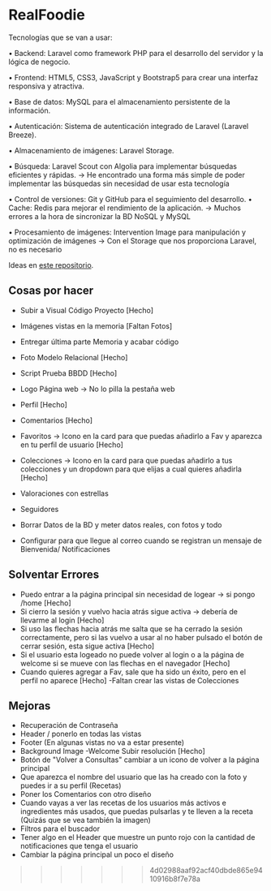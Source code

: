 # RealFoodie
Tecnologías que se van a usar:

• Backend: Laravel como framework PHP para el desarrollo del servidor y la lógica de negocio.

• Frontend: HTML5, CSS3, JavaScript y Bootstrap5 para crear una interfaz responsiva y atractiva. 

• Base de datos: MySQL para el almacenamiento persistente de la información. 

• Autenticación: Sistema de autenticación integrado de Laravel (Laravel Breeze). 

• Almacenamiento de imágenes: Laravel Storage. 

• Búsqueda: Laravel Scout con Algolia para implementar búsquedas eficientes y rápidas.  -> He encontrado una forma más simple de poder implementar las búsquedas sin necesidad de usar esta tecnología

• Control de versiones: Git y GitHub para el seguimiento del desarrollo. 
• Cache: Redis para mejorar el rendimiento de la aplicación.  -> Muchos errores a la hora de sincronizar la BD NoSQL y MySQL

• Procesamiento de imágenes: Intervention Image para manipulación y optimización de imágenes -> Con el Storage que nos proporciona Laravel, no es necesario


Ideas en [este repositorio](https://github.com).

## Cosas por hacer 
- Subir a Visual Código Proyecto [Hecho]
- Imágenes vistas en la memoria [Faltan Fotos]
- Entregar última parte Memoria y acabar código
- Foto Modelo Relacional [Hecho]
- Script Prueba BBDD [Hecho]

- Logo Página web -> No lo pilla la pestaña web
- Perfil [Hecho]
- Comentarios [Hecho]
- Favoritos -> Icono en la card para que puedas añadirlo a Fav y aparezca en tu perfil de usuario [Hecho]
- Colecciones -> Icono en la card para que puedas añadirlo a tus colecciones y un dropdown para que elijas a cual quieres añadirla [Hecho]
- Valoraciones con estrellas
- Seguidores
- Borrar Datos de la BD y meter datos reales, con fotos y todo
- Configurar para que llegue al correo cuando se registran un mensaje de Bienvenida/ Notificaciones



## Solventar Errores
- Puedo entrar a la página principal sin necesidad de logear -> si pongo /home [Hecho]
- Si cierro la sesión y vuelvo hacia atrás sigue activa -> debería de llevarme al login [Hecho]
- Si uso las flechas hacia atrás me salta que se ha cerrado la sesión correctamente, pero si las vuelvo
a usar al no haber pulsado el botón de cerrar sesión, esta sigue activa [Hecho]
- Si el usuario esta logeado no puede volver al login o a la página de welcome si se mueve con las flechas en el navegador [Hecho]
- Cuando quieres agregar a Fav, sale que ha sido un éxito, pero en el perfil no aparece [Hecho]
-Faltan crear las vistas de Colecciones


## Mejoras
- Recuperación de Contraseña 
- Header / ponerlo en todas las vistas
- Footer (En algunas vistas no va a estar presente)
- Background Image -Welcome Subir resolución [Hecho]
- Botón de "Volver a Consultas" cambiar a un icono de volver a la página principal 
- Que aparezca el nombre del usuario que las ha creado con la foto y puedes ir a su perfil (Recetas)
- Poner los Comentarios con otro diseño 
- Cuando vayas a ver las recetas de los usuarios más activos e ingredientes más usados, que puedas pulsarlas y te lleven a la receta (Quizás que se vea también la imagen)
- Filtros para el buscador
- Tener algo en el Header que muestre un punto rojo con la cantidad de notificaciones que tenga el usuario
- Cambiar la página principal un poco el diseño 

  
>>>>>>> 4d02988aaf92acf40dbde865e9410916b8f7e78a
